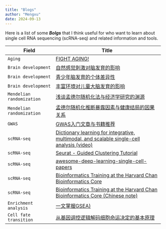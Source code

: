 ```yaml
---
title: "Blogs"
author: "Mengxu"
date: 2024-09-13
---
```


<!--more-->

Here is a list of some ***Bolgs*** that I think useful for who want to learn about single cell RNA sequencing (scRNA-seq) and related information and tools.

| Field | Title |
| -- | -- |
| `Aging` | [FIGHT AGING!](https://www.fightaging.org/) |
| `Brain development` | [自然感觉刺激对脑发育的影响](https://www.cas.cn/kxcb/kpwz/201401/t20140129_4031024.shtml#:%7E:text=%E4%B8%B0%E5%AF%8C%E7%8E%AF%E5%A2%83%E3%80%81%E6%88%96%E8%80%85%E6%9B%B4,%E5%8A%A0%E5%82%AC%E4%BA%A7%E7%B4%A0%E7%9A%84%E8%A1%A8%E8%BE%BE%E3%80%82) |
| `Brain development` | [青少年脑发育的个体差异性](https://zhuanlan.zhihu.com/p/307358952) |
| `Brain development` | [丰富环境对儿童大脑发育的影响](https://zhuanlan.zhihu.com/p/532096885) |
| `Mendelian randomization` | [浅谈孟德尔随机化法与经济学研究的渊源](https://zhuanlan.zhihu.com/p/507997457/) |
| `Mendelian randomization` | [孟德尔随机化推断暴露因素与健康结局的因果关系](https://www.jianshu.com/p/8ac31267d3d8) |
| `GWAS` | [GWAS入门文章与书籍推荐](https://gwaslab.org/2021/03/30/gwas%e5%85%a5%e9%97%a8%e6%96%87%e7%ab%a0%e4%b8%8e%e4%b9%a6%e7%b1%8d%e6%8e%a8%e8%8d%90/) |
| `scRNA-seq` | [Dictionary learning for integrative, multimodal, and scalable single-cell analysis (video)](https://www.youtube.com/watch?v=AHl5V-9dMOI) |
| `scRNA-seq` | [Seurat - Guided Clustering Tutorial](https://satijalab.org/seurat/articles/pbmc3k_tutorial.html) |
| `scRNA-seq` | [awesome-deep-learning-single-cell-papers](https://github.com/OmicsML/awesome-deep-learning-single-cell-papers) |
| `scRNA-seq` | [Bioinformatics Training at the Harvard Chan Bioinformatics Core](https://hbctraining.github.io/main/) |
| `scRNA-seq` | [Bioinformatics Training at the Harvard Chan Bioinformatics Core (Chinese note)](https://wap.sciencenet.cn/home.php?mod=space&do=blog&id=1241283) |
| `Enrichment analysis` | [一文掌握GSEA)](https://mp.weixin.qq.com/s?__biz=MzI5MTcwNjA4NQ==&mid=2247488358&idx=1&sn=4c1c15b6467ff7f8bd7fe95400bbc1df&scene=21#wechat_redirect) |
| `Cell fate transition` | [从基因调控逻辑解码细胞命运决定的基本原理](http://cqb.pku.edu.cn/zyli/info/1041/1196.htm) |
